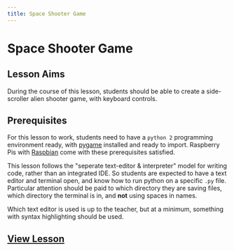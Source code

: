 ```yaml
---
title: Space Shooter Game
---
```


# Space Shooter Game

## Lesson Aims

During the course of this lesson, students should be able to create a
side-scroller alien shooter game, with keyboard controls.

## Prerequisites

For this lesson to work, students need to have a `python 2` programming
environment ready, with [pygame](http://pygame.org/) installed and ready to
import. Raspberry Pis with [Raspbian](http://www.raspbian.org/) come with these
prerequisites satisfied.

This lesson follows the "seperate text-editor & interpreter" model for writing
code, rather than an integrated IDE. So students are expected to have a text
editor and terminal open, and know how to run python on a specific `.py` file.
Particular attention should be paid to which directory they are saving files,
which directory the terminal is in, and **not** using spaces in names.

Which text editor is used is up to the teacher, but at a minimum, something
with syntax highlighting should be used.

## [View Lesson](lesson/)
